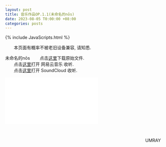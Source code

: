 ```yaml
---
layout: post
title: 音乐作品OP.1.1(未命名的nōs)
date: 2023-08-05 T0:00:00 +08:00
categories: posts
---
```


{% include JavaScripts.html %}

&emsp;&emsp;本页面有概率不被老旧设备兼容, 请知悉.  

未命名的nōs
&emsp;&emsp;点击[这里](https://my.opendesktop.org/s/LdSetRPoy5s3jBJ  "OP.1.1下载")下载原始文件.  
&emsp;&emsp;点击[这里](https://music.163.com/#/song?id=2070624148  "OP.1.1的网易云页面")打开 网易云音乐 收听.  
&emsp;&emsp;点击[这里](https://soundcloud.com/umaruaya/untitled-nos  "OP.1.1的SoundCloud页面")打开 SoundCloud 收听.  

<iframe src="//player.bilibili.com/player.html?aid=231785000&bvid=BV1H8411d7GT&cid=1223119528&page=1" scrolling="no" border="0" frameborder="no" framespacing="0" allowfullscreen="true"> </iframe>

&emsp;&emsp;
<p align="right">UMRAY</p>

